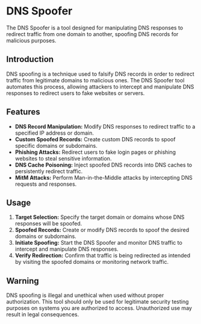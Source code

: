 # DNS Spoofer

The DNS Spoofer is a tool designed for manipulating DNS responses to redirect traffic from one domain to another, spoofing DNS records for malicious purposes.

## Introduction

DNS spoofing is a technique used to falsify DNS records in order to redirect traffic from legitimate domains to malicious ones. The DNS Spoofer tool automates this process, allowing attackers to intercept and manipulate DNS responses to redirect users to fake websites or servers.

## Features

- **DNS Record Manipulation:** Modify DNS responses to redirect traffic to a specified IP address or domain.
- **Custom Spoofed Records:** Create custom DNS records to spoof specific domains or subdomains.
- **Phishing Attacks:** Redirect users to fake login pages or phishing websites to steal sensitive information.
- **DNS Cache Poisoning:** Inject spoofed DNS records into DNS caches to persistently redirect traffic.
- **MitM Attacks:** Perform Man-in-the-Middle attacks by intercepting DNS requests and responses.

## Usage

1. **Target Selection:** Specify the target domain or domains whose DNS responses will be spoofed.
2. **Spoofed Records:** Create or modify DNS records to spoof the desired domains or subdomains.
3. **Initiate Spoofing:** Start the DNS Spoofer and monitor DNS traffic to intercept and manipulate DNS responses.
4. **Verify Redirection:** Confirm that traffic is being redirected as intended by visiting the spoofed domains or monitoring network traffic.

## Warning

DNS spoofing is illegal and unethical when used without proper authorization. This tool should only be used for legitimate security testing purposes on systems you are authorized to access. Unauthorized use may result in legal consequences.
